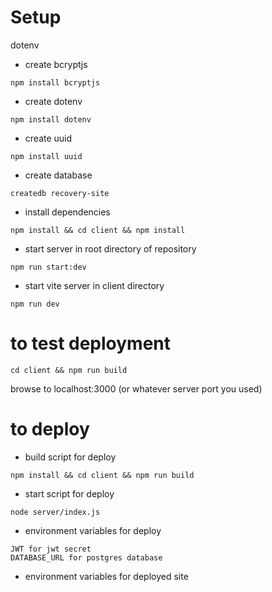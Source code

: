 # Setup

dotenv

- create bcryptjs

```
npm install bcryptjs
```

- create dotenv

```
npm install dotenv
```

- create uuid

```
npm install uuid
```

- create database

```
createdb recovery-site
```

- install dependencies

```
npm install && cd client && npm install
```

- start server in root directory of repository

```
npm run start:dev
```

- start vite server in client directory

```
npm run dev
```

# to test deployment

```
cd client && npm run build
```

browse to localhost:3000 (or whatever server port you used)

# to deploy

- build script for deploy

```
npm install && cd client && npm run build

```

- start script for deploy

```
node server/index.js

```

- environment variables for deploy

```
JWT for jwt secret
DATABASE_URL for postgres database
```

- environment variables for deployed site
